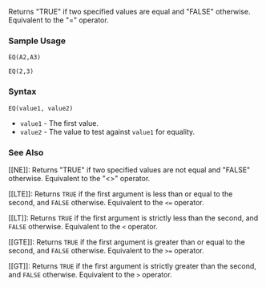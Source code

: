 Returns "TRUE" if two specified values are equal and "FALSE" otherwise. Equivalent to the "=" operator.

### Sample Usage

`EQ(A2,A3)`

`EQ(2,3)`

### Syntax

`EQ(value1, value2)`

* `value1` - The first value.
* `value2` - The value to test against `value1` for equality.

### See Also

[[NE]]: Returns "TRUE" if two specified values are not equal and "FALSE" otherwise. Equivalent to the "<>" operator.

[[LTE]]: Returns `TRUE` if the first argument is less than or equal to the second, and `FALSE` otherwise. Equivalent to the `<=` operator.

[[LT]]: Returns `TRUE` if the first argument is strictly less than the second, and `FALSE` otherwise. Equivalent to the `<` operator.

[[GTE]]: Returns `TRUE` if the first argument is greater than or equal to the second, and `FALSE` otherwise. Equivalent to the `>=` operator.

[[GT]]: Returns `TRUE` if the first argument is strictly greater than the second, and `FALSE` otherwise. Equivalent to the `>` operator.
